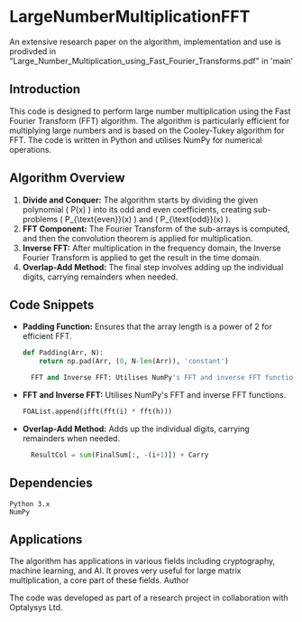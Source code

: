 # LargeNumberMultiplicationFFT
An extensive research paper on the algorithm, implementation and use is prodivded in "Large_Number_Multiplication_using_Fast_Fourier_Transforms.pdf" in 'main'

## Introduction
This code is designed to perform large number multiplication using the Fast Fourier Transform (FFT) algorithm. The algorithm is particularly efficient for multiplying large numbers and is based on the Cooley-Tukey algorithm for FFT. The code is written in Python and utilises NumPy for numerical operations.

## Algorithm Overview
1. **Divide and Conquer:** The algorithm starts by dividing the given polynomial \( P(x) \) into its odd and even coefficients, creating sub-problems \( P_{\text{even}}(x) \) and \( P_{\text{odd}}(x) \).
2. **FFT Component:** The Fourier Transform of the sub-arrays is computed, and then the convolution theorem is applied for multiplication.
3. **Inverse FFT:** After multiplication in the frequency domain, the Inverse Fourier Transform is applied to get the result in the time domain.
4. **Overlap-Add Method:** The final step involves adding up the individual digits, carrying remainders when needed.

## Code Snippets
- **Padding Function:** Ensures that the array length is a power of 2 for efficient FFT.
  ```python
  def Padding(Arr, N):
      return np.pad(Arr, (0, N-len(Arr)), 'constant')

    FFT and Inverse FFT: Utilises NumPy's FFT and inverse FFT functions.

- **FFT and Inverse FFT:** Utilises NumPy's FFT and inverse FFT functions.
  ```python
  FOAList.append(ifft(fft(i) * fft(h)))

- **Overlap-Add Method:** Adds up the individual digits, carrying remainders when needed.
  ```python
    ResultCol = sum(FinalSum[:, -(i+1)]) + Carry

## Dependencies
    Python 3.x
    NumPy

## Applications
The algorithm has applications in various fields including cryptography, machine learning, and AI. It proves very useful for large matrix multiplication, a core part of these fields.
Author

The code was developed as part of a research project in collaboration with Optalysys Ltd.
